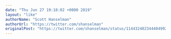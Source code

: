 ```yaml
---
date: "Thu Jun 27 19:18:02 +0000 2019"
layout: "like"
authorName: "Scott Hanselman"
authorUrl: "https://twitter.com/shanselman"
originalPost: "https://twitter.com/shanselman/status/1144324023444049920"
---
```

